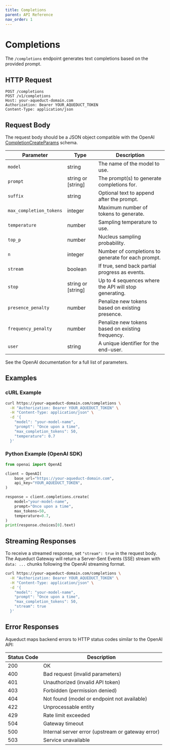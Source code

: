 ```yaml
---
title: Completions
parent: API Reference
nav_order: 1
---
```


# Completions

The `/completions` endpoint generates text completions based on the provided prompt.

## HTTP Request

```http
POST /completions
POST /v1/completions
Host: your-aqueduct-domain.com
Authorization: Bearer YOUR_AQUEDUCT_TOKEN
Content-Type: application/json
```

## Request Body

The request body should be a JSON object compatible with the OpenAI [CompletionCreateParams](https://platform.openai.com/docs/api-reference/completions/create) schema.

| Parameter           | Type               | Description                                           |
| --------------------| ------------------ | ----------------------------------------------------- |
| `model`             | string             | The name of the model to use.                         |
| `prompt`            | string or [string] | The prompt(s) to generate completions for.            |
| `suffix`            | string             | Optional text to append after the prompt.             |
| `max_completion_tokens` | integer            | Maximum number of tokens to generate.                 |
| `temperature`       | number             | Sampling temperature to use.                          |
| `top_p`             | number             | Nucleus sampling probability.                         |
| `n`                 | integer            | Number of completions to generate for each prompt.     |
| `stream`            | boolean            | If true, send back partial progress as events.        |
| `stop`              | string or [string] | Up to 4 sequences where the API will stop generating. |
| `presence_penalty`  | number             | Penalize new tokens based on existing presence.       |
| `frequency_penalty` | number             | Penalize new tokens based on existing frequency.      |
| `user`              | string             | A unique identifier for the end-user.                 |

See the OpenAI documentation for a full list of parameters.

## Examples

### cURL Example

```bash
curl https://your-aqueduct-domain.com/completions \
  -H "Authorization: Bearer YOUR_AQUEDUCT_TOKEN" \
  -H "Content-Type: application/json" \
  -d '{
    "model": "your-model-name",
    "prompt": "Once upon a time",
    "max_completion_tokens": 50,
    "temperature": 0.7
  }'
```

### Python Example (OpenAI SDK)

```python
from openai import OpenAI

client = OpenAI(
    base_url="https://your-aqueduct-domain.com",
    api_key="YOUR_AQUEDUCT_TOKEN",
)

response = client.completions.create(
    model="your-model-name",
    prompt="Once upon a time",
    max_tokens=50,
    temperature=0.7,
)
print(response.choices[0].text)
```

## Streaming Responses

To receive a streamed response, set `"stream": true` in the request body. The Aqueduct Gateway will return a Server-Sent Events (SSE) stream with `data: ...` chunks following the OpenAI streaming format.

```bash
curl https://your-aqueduct-domain.com/completions \
  -H "Authorization: Bearer YOUR_AQUEDUCT_TOKEN" \
  -H "Content-Type: application/json" \
  -d '{
    "model": "your-model-name",
    "prompt": "Once upon a time",
    "max_completion_tokens": 50,
    "stream": true
  }'
```

## Error Responses

Aqueduct maps backend errors to HTTP status codes similar to the OpenAI API:

| Status Code | Description                                           |
| ----------- | ----------------------------------------------------- |
| 200         | OK                                                    |
| 400         | Bad request (invalid parameters)                      |
| 401         | Unauthorized (invalid API token)                      |
| 403         | Forbidden (permission denied)                         |
| 404         | Not found (model or endpoint not available)           |
| 422         | Unprocessable entity                                  |
| 429         | Rate limit exceeded                                   |
| 504         | Gateway timeout                                       |
| 500         | Internal server error (upstream or gateway error)     |
| 503         | Service unavailable                                   |
